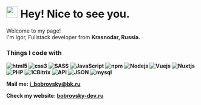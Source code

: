 <h1><img src="https://emojis.slackmojis.com/emojis/images/1531849430/4246/blob-sunglasses.gif?1531849430" width="30"/> Hey! Nice to see you.</h1>


<p>Welcome to my page! </br> I'm Igor, Fullstack developer from <b>Krasnodar, Russia.
<h3>Things I code with</h3>
<p>
  <img alt="html5" src="https://img.shields.io/badge/-HTML5-E77150?style=flat-square&logo=html5&logoColor=white" />
  <img alt="css3" src="https://img.shields.io/badge/-CSS3-0574B6?style=flat-square&logo=css3&logoColor=white" />
  <img alt="SASS" src="https://img.shields.io/badge/-SASS-BF4080?style=flat-square&logo=sass&logoColor=white" />
  <img alt="JavaScript" src="https://img.shields.io/badge/-JavaScript-F9E64C?style=flat-square&logo=JavaScript&logoColor=white" />
  <img alt="npm" src="https://img.shields.io/badge/-NPM-CB3837?style=flat-square&logo=npm&logoColor=white" />
  <img alt="Nodejs" src="https://img.shields.io/badge/-Node.js-8CC500?style=flat-square&logo=Node.js&logoColor=white" />
  <img alt="Vuejs" src="https://img.shields.io/badge/-Vue.js-4FC08D?style=flat-square&logo=Vuejs&logoColor=white" />
  <img alt="Nuxtjs" src="https://img.shields.io/badge/-Nuxt.js-39485C?style=flat-square&logo=Nuxtjs&logoColor=white" />
  <img alt="PHP" src="https://img.shields.io/badge/-PHP-6684BC?style=flat-square&logo=PHP&logoColor=white" />
  <img alt="1CBitrix" src="https://img.shields.io/badge/-1CBitrix-C80B2F?style=flat-square&logo=1C-Bitrix&logoColor=white" />
  <img alt="API" src="https://img.shields.io/badge/-RESTAPI-1699E1?style=flat-square&logo=RESTAPI&logoColor=white" />
  <img alt="JSON" src="https://img.shields.io/badge/-JSON-222222?style=flat-square&logo=JSON&logoColor=white" />
  <img alt="mysql" src="https://img.shields.io/badge/-mysql-12607C?style=flat-square&logo=mysql&logoColor=white" />
</p>
<p>Mail me: <a href="mailto:i_bobrovsky@bk.ru">i_bobrovsky@bk.ru</a></p>
<p>Check my website: <a href="https://bobrovsky-dev.ru/" target="_blank">bobrovsky-dev.ru</a></p>
<!--
**bobrovsky-dev/bobrovsky-dev** is a ✨ _special_ ✨ repository because its `README.md` (this file) appears on your GitHub profile.

Here are some ideas to get you started:

- 🔭 I’m currently working on ...
- 🌱 I’m currently learning ...
- 👯 I’m looking to collaborate on ...
- 🤔 I’m looking for help with ...
- 💬 Ask me about ...
- 📫 How to reach me: ...
- 😄 Pronouns: ...
- ⚡ Fun fact: ...
-->
